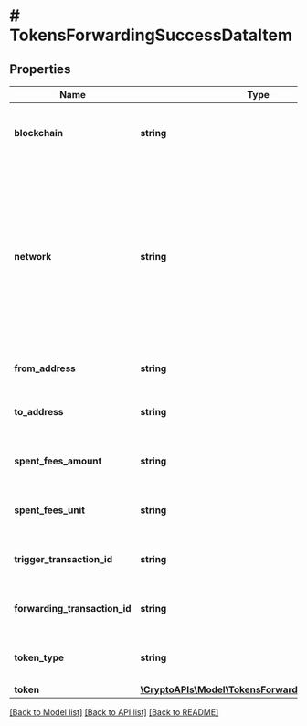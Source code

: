 # # TokensForwardingSuccessDataItem

## Properties

Name | Type | Description | Notes
------------ | ------------- | ------------- | -------------
**blockchain** | **string** | Represents the specific blockchain protocol name, e.g. Ethereum, Bitcoin, etc. |
**network** | **string** | Represents the name of the blockchain network used; blockchain networks are usually identical as technology and software, but they differ in data, e.g. - \&quot;mainnet\&quot; is the live network with actual data while networks like \&quot;testnet\&quot;, \&quot;ropsten\&quot; are test networks. |
**from_address** | **string** | Represents the hash of the address that provides the tokens. |
**to_address** | **string** | Represents the hash of the address to forward the tokens to. |
**spent_fees_amount** | **string** | Represents the amount of the fee spent for the tokens to be forwarded. |
**spent_fees_unit** | **string** | Represents the unit of the fee spent for the tokens to be forwarded, e.g. BTC. |
**trigger_transaction_id** | **string** | Defines the unique Transaction ID that triggered the token forwarding. |
**forwarding_transaction_id** | **string** | Defines the unique Transaction ID that forwarded the tokens. |
**token_type** | **string** | Defines the type of token sent with the transaction, e.g. ERC 20. |
**token** | [**\CryptoAPIs\Model\TokensForwardingSuccessToken**](TokensForwardingSuccessToken.md) |  |

[[Back to Model list]](../../README.md#models) [[Back to API list]](../../README.md#endpoints) [[Back to README]](../../README.md)
